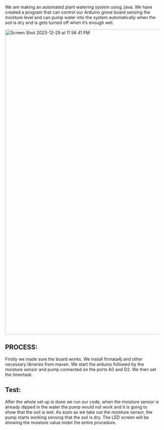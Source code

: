 We are making an automated plant watering system using Java. We have created a program that can
control our Arduino grove board sensing the moisture level and can pump water into the system
automatically when the soil is dry and is gets turned off when it’s enough wet. 


<img width="1000" alt="Screen Shot 2023-12-29 at 11 58 41 PM" src="https://github.com/Adazaiya/water-system/assets/120755280/18f69c6a-6a55-4a53-bb1a-863f14fd1bf3">


## PROCESS:


Firstly we made sure the board works. We install firmata4j and other necessary libraries from maven.
We start the arduino followed by the moisture sensor and pump connected on the ports A0 and D2. We
then set the timertask. 


## Test:


After the whole set up is done we run our code, when the moisture sensor is already dipped in the
water the pump would not work and it is going to show that the soil is wet. As soon as we take out the
moisture sensor, the pump starts working sensing that the soil is dry. The LED screen will be showing the
moisture value midst the entire procedure. 
